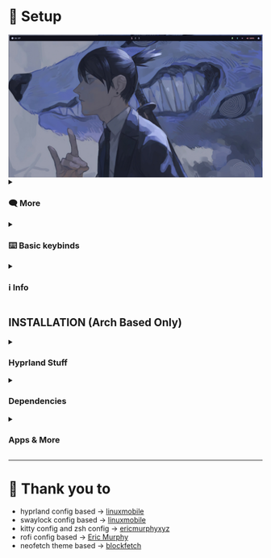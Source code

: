 # 💠 Setup

<img align="center" src="https://github.com/ashie74/wallpapers/blob/main/screenshots/wall.png">

<details>
  
<summary><h3>🗨️ More</h3></summary>

<img align="center" src="https://github.com/ashie74/wallpapers/blob/main/screenshots/tilles.png">

<img align="center" src="https://github.com/ashie74/wallpaperss/blob/main/screenshots/flode.png">

</details>


<details>

<summary><h3>⌨️ Basic keybinds</h3></summary>

- open terminal (kitty): **SUPER + ENTER**
- eixt to login manager (ly): **CTRL + SHIFT + Q** 
- close active window: **ALT + Q**
- toggle to float and tile: **ALT + W**
- open file manager (nemo): **SUPER + E**
- open launcher (rofi): **SUPER + D** 

---

_More Keybins in ~/.config/hypr/keybinds.conf_

</details>

<details>

<summary><h3>ℹ️ Info</h3></summary>

- Operating System: **EndeavourOS** 🪐
- Window Manager: **Hyprland** 🎨
- Status Bar: **Hyprpanel** 🚥
- Terminal: **kitty** 🐱
- Launcher: **rofi** 🚀
- Browser: **Zen Browser** (with BetterFox) 🦊
- File Manager: **nemo** 🗃️
- Image Viewer: **viewnior** 🖼️
- Video Player: **mpv** 🎬
- Lockscreen: **Swaylock** 🔒
- Fonts: **JetBrains Mono Nerd Font** 🔠

</details>

## INSTALLATION (Arch Based Only)

<div align="left">

<details>
  
<summary><h3>Hyprland Stuff</h3></summary>

- _Installation using paru and pacman_
```sh
sudo pacman -S paru
```

```sh
sudo pacman -S xdg-desktop-portal-hyprland hyprpicker hyprpaper
```
```sh
paru -S ags-hyprpanel-git hyprshot-git
```

</details>

<details>
<summary><h3>Dependencies</h3></summary>

- _For nerd-fonts enter 42 ttf-jetbrains-mono-nerd_ 
- _systemctl enable ly.service (enable Login Manager)_
- _move ly folder to /etc/ly/_

```sh
sudo pacman -S nwg-look ly zsh man exa git polkit-kde-agent playerctl qt5-wayland qt6-wayland wtype nerd-fonts noto-fonts-emoji cliphist ark brightnessctl
```

</details>

<details>
<summary><h3>Apps & More</h3></summary>

- _install [LazyVim](https://www.lazyvim.org/installation) (neovim config)_

```sh
sudo pacman -S neofetch htop viewnior neovim mpv nemo
```
```sh
paru -S rofi-lbonn-wayland rofi-emoji-git zen-browser-bin vscodium-bin
```

## Optional Apps

- _obsidian setup [CLICK HERE](https://github.com/ashie74/obsidian-dotfile)_
- _brother-hl1118 package is for brother printer_

```sh
sudo pacman -S obsidian cups cups-pdf print-manager spotify-launcher steam thunderbird
```
```sh
paru -S brother-hl1118 
```

## Theme Base

- _how to change papirus folder color [CLICK HERE](https://github.com/catppuccin/papirus-folders)_ 

```sh
paru -S catppuccin-gtk-theme-mocha papirus-icon-theme papirus-folder-catppuccin-git swaylock-effects-git
```

### Pipewire
```sh
sudo pacman -S pipewire pipewire-alsa pipewire-audio pipewire-pulse pipewire-jack wireplumber gst-plugin-pipewire pavucontrol
```

</details>

</div>

<div align="left">

---

# 🩷 Thank you to 
- hyprland config based -> [linuxmobile](https://github.com/linuxmobile/hyprland-dots)
- swaylock config based -> [linuxmobile](https://github.com/linuxmobile/hyprland-dots/blob/Sakura/.config/swaylock/config)
- kitty config and zsh config -> [ericmurphyxyz](https://github.com/ericmurphyxyz/dotfiles)
- rofi config based -> [Eric Murphy](https://www.youtube.com/watch?v=v8w1i3wAKiw&t=154s)
- neofetch theme based -> [blockfetch](https://github.com/chick2d/neofetch-themes/blob/main/small/blockfetch.conf)
